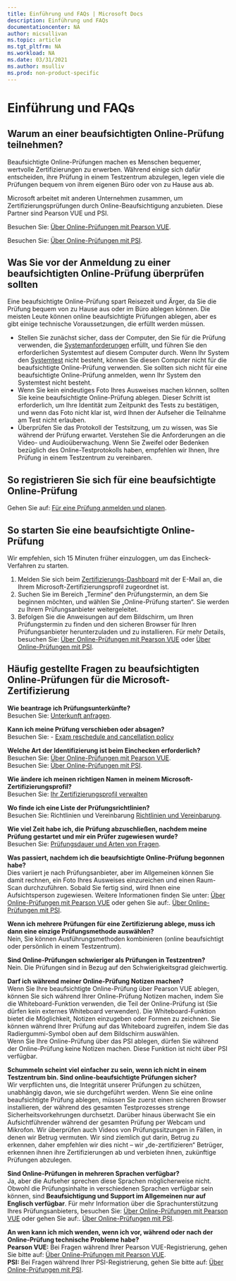 ```yaml
---
title: Einführung und FAQs | Microsoft Docs
description: Einführung und FAQs 
documentationcenter: NA 
author: micsullivan
ms.topic: article
ms.tgt_pltfrm: NA
ms.workload: NA
ms.date: 03/31/2021
ms.author: msulliv
ms.prod: non-product-specific
---
```

# Einführung und FAQs

## Warum an einer beaufsichtigten Online-Prüfung teilnehmen?

Beaufsichtigte Online-Prüfungen machen es Menschen bequemer, wertvolle Zertifizierungen zu erwerben. Während einige sich dafür entscheiden, ihre Prüfung in einem Testzentrum abzulegen, legen viele die Prüfungen bequem von ihrem eigenen Büro oder von zu Hause aus ab.

Microsoft arbeitet mit anderen Unternehmen zusammen, um Zertifizierungsprüfungen durch Online-Beaufsichtigung anzubieten. Diese Partner sind Pearson VUE und PSI.

Besuchen Sie: [Über Online-Prüfungen mit Pearson VUE](/learn/certifications/online-exams).

Besuchen Sie: [Über Online-Prüfungen mit PSI](/learn/certifications/online-exams-psi).

## Was Sie vor der Anmeldung zu einer beaufsichtigten Online-Prüfung überprüfen sollten

Eine beaufsichtigte Online-Prüfung spart Reisezeit und Ärger, da Sie die Prüfung bequem von zu Hause aus oder im Büro ablegen können. Die meisten Leute können online beaufsichtigte Prüfungen ablegen, aber es gibt einige technische Voraussetzungen, die erfüllt werden müssen.

- Stellen Sie zunächst sicher, dass der Computer, den Sie für die Prüfung verwenden, die [Systemanforderungen](/learn/certifications/online-exams-psi#minimum-system-requirements) erfüllt, und führen Sie den erforderlichen Systemtest auf diesem Computer durch. Wenn Ihr System den [Systemtest](/learn/certifications/online-exams-psi#run-a-system-check) nicht besteht, können Sie diesen Computer nicht für die beaufsichtigte Online-Prüfung verwenden. Sie sollten sich nicht für eine beaufsichtigte Online-Prüfung anmelden, wenn Ihr System den Systemtest nicht besteht.
- Wenn Sie kein eindeutiges Foto Ihres Ausweises machen können, sollten Sie keine beaufsichtigte Online-Prüfung ablegen. Dieser Schritt ist erforderlich, um Ihre Identität zum Zeitpunkt des Tests zu bestätigen, und wenn das Foto nicht klar ist, wird Ihnen der Aufseher die Teilnahme am Test nicht erlauben.
- Überprüfen Sie das Protokoll der Testsitzung, um zu wissen, was Sie während der Prüfung erwartet. Verstehen Sie die Anforderungen an die Video- und Audioüberwachung. Wenn Sie Zweifel oder Bedenken bezüglich des Online-Testprotokolls haben, empfehlen wir Ihnen, Ihre Prüfung in einem Testzentrum zu vereinbaren.

## So registrieren Sie sich für eine beaufsichtigte Online-Prüfung

Gehen Sie auf: [Für eine Prüfung anmelden und planen](/learn/certifications/register-schedule-exam).

## So starten Sie eine beaufsichtigte Online-Prüfung

Wir empfehlen, sich 15 Minuten früher einzuloggen, um das Eincheck-Verfahren zu starten.

1. Melden Sie sich beim [Zertifizierungs-Dashboard](https://aka.ms/certdashboard) mit der E-Mail an, die Ihrem Microsoft-Zertifizierungsprofil zugeordnet ist.
2. Suchen Sie im Bereich „Termine“ den Prüfungstermin, an dem Sie beginnen möchten, und wählen Sie „Online-Prüfung starten“. Sie werden zu Ihrem Prüfungsanbieter weitergeleitet.
3. Befolgen Sie die Anweisungen auf dem Bildschirm, um Ihren Prüfungstermin zu finden und den sicheren Browser für Ihren Prüfungsanbieter herunterzuladen und zu installieren. Für mehr Details, besuchen Sie: [Über Online-Prüfungen mit Pearson VUE](/learn/certifications/online-exams) oder [Über Online-Prüfungen mit PSI](/learn/certifications/online-exams-psi).

## Häufig gestellte Fragen zu beaufsichtigten Online-Prüfungen für die Microsoft-Zertifizierung

**Wie beantrage ich Prüfungsunterkünfte?**
<br>Besuchen Sie: [Unterkunft anfragen](/learn/certifications/request-accommodations).

**Kann ich meine Prüfung verschieben oder absagen?**
<br>Besuchen Sie: - [Exam reschedule and cancellation policy](/learn/certifications/exam-reschedule-and-cancellation-policy)

**Welche Art der Identifizierung ist beim Einchecken erforderlich?**
<br>Besuchen Sie: [Über Online-Prüfungen mit Pearson VUE](/learn/certifications/online-exams).
<br>Besuchen Sie: [Über Online-Prüfungen mit PSI](/learn/certifications/online-exams).

**Wie ändere ich meinen richtigen Namen in meinem Microsoft-Zertifizierungsprofil?**
<br>Besuchen Sie: [Ihr Zertifizierungsprofil verwalten](/learn/certifications/manage-certification-profile)

**Wo finde ich eine Liste der Prüfungsrichtlinien?**
<br>Besuchen Sie: Richtlinien und Vereinbarung [Richtlinien und Vereinbarung](/learn/certifications/certification-exam-policies).

**Wie viel Zeit habe ich, die Prüfung abzuschließen, nachdem meine Prüfung gestartet und mir ein Prüfer zugewiesen wurde?**
<br>Besuchen Sie: [Prüfungsdauer und Arten von Fragen](/learn/certifications/exam-duration-questions-types).

**Was passiert, nachdem ich die beaufsichtigte Online-Prüfung begonnen habe?**
<br>Dies variiert je nach Prüfungsanbieter, aber im Allgemeinen können Sie damit rechnen, ein Foto Ihres Ausweises einzureichen und einen Raum-Scan durchzuführen. Sobald Sie fertig sind, wird Ihnen eine Aufsichtsperson zugewiesen. Weitere Informationen finden Sie unter: [Über Online-Prüfungen mit Pearson VUE](/learn/certifications/online-exams) oder gehen Sie auf:. [Über Online-Prüfungen mit PSI](/learn/certifications/online-exams-psi).

**Wenn ich mehrere Prüfungen für eine Zertifizierung ablege, muss ich dann eine einzige Prüfungsmethode auswählen?**
<br>Nein, Sie können Ausführungsmethoden kombinieren (online beaufsichtigt oder persönlich in einem Testzentrum).

**Sind Online-Prüfungen schwieriger als Prüfungen in Testzentren?**
<br>Nein. Die Prüfungen sind in Bezug auf den Schwierigkeitsgrad gleichwertig.

**Darf ich während meiner Online-Prüfung Notizen machen?**
<br>Wenn Sie Ihre beaufsichtigte Online-Prüfung über Pearson VUE ablegen, können Sie sich während Ihrer Online-Prüfung Notizen machen, indem Sie die Whiteboard-Funktion verwenden, die Teil der Online-Prüfung ist (Sie dürfen kein externes Whiteboard verwenden). Die Whiteboard-Funktion bietet die Möglichkeit, Notizen einzugeben oder Formen zu zeichnen. Sie können während Ihrer Prüfung auf das Whiteboard zugreifen, indem Sie das Radiergummi-Symbol oben auf dem Bildschirm auswählen.
<br>Wenn Sie Ihre Online-Prüfung über das PSI ablegen, dürfen Sie während der Online-Prüfung keine Notizen machen. Diese Funktion ist nicht über PSI verfügbar.

**Schummeln scheint viel einfacher zu sein, wenn ich nicht in einem Testzentrum bin. Sind online-beaufsichtigte Prüfungen sicher?**
<br>Wir verpflichten uns, die Integrität unserer Prüfungen zu schützen, unabhängig davon, wie sie durchgeführt werden. Wenn Sie eine online beaufsichtigte Prüfung ablegen, müssen Sie zuerst einen sicheren Browser installieren, der während des gesamten Testprozesses strenge Sicherheitsvorkehrungen durchsetzt. Darüber hinaus überwacht Sie ein Aufsichtführender während der gesamten Prüfung per Webcam und Mikrofon. Wir überprüfen auch Videos von Prüfungssitzungen in Fällen, in denen wir Betrug vermuten. Wir sind ziemlich gut darin, Betrug zu erkennen, daher empfehlen wir dies nicht – wir „de-zertifizieren“ Betrüger, erkennen ihnen ihre Zertifizierungen ab und verbieten ihnen, zukünftige Prüfungen abzulegen.

**Sind Online-Prüfungen in mehreren Sprachen verfügbar?**
<br>Ja, aber die Aufseher sprechen diese Sprachen möglicherweise nicht. Obwohl die Prüfungsinhalte in verschiedenen Sprachen verfügbar sein können, sind **Beaufsichtigung und Support im Allgemeinen nur auf Englisch verfügbar**. Für mehr Information über die Sprachunterstützung Ihres Prüfungsanbieters, besuchen Sie: [Über Online-Prüfungen mit Pearson VUE](/learn/certifications/online-exams) oder gehen Sie auf:. [Über Online-Prüfungen mit PSI](/learn/certifications/online-exams-psi).

**An wen kann ich mich wenden, wenn ich vor, während oder nach der Online-Prüfung technische Probleme habe?**
<br>**Pearson VUE:** Bei Fragen während Ihrer Pearson VUE-Registrierung, gehen Sie bitte auf: [Über Online-Prüfungen mit Pearson VUE](/learn/certifications/online-exams).
<br>**PSI:** Bei Fragen während Ihrer PSI-Registrierung, gehen Sie bitte auf: [Über Online-Prüfungen mit PSI](/learn/certifications/online-exams-psi).
